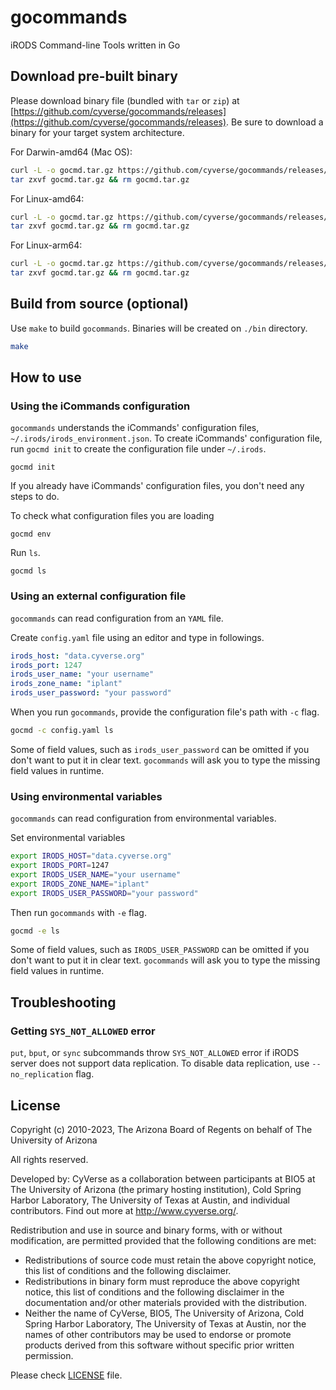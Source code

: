 # gocommands
iRODS Command-line Tools written in Go


## Download pre-built binary
Please download binary file (bundled with `tar` or `zip`) at [https://github.com/cyverse/gocommands/releases](https://github.com/cyverse/gocommands/releases).
Be sure to download a binary for your target system architecture.

For Darwin-amd64 (Mac OS):
```bash
curl -L -o gocmd.tar.gz https://github.com/cyverse/gocommands/releases/download/v0.4.5/gocmd-v0.4.5-darwin-amd64.tar.gz && \
tar zxvf gocmd.tar.gz && rm gocmd.tar.gz
```

For Linux-amd64:
```bash
curl -L -o gocmd.tar.gz https://github.com/cyverse/gocommands/releases/download/v0.4.5/gocmd-v0.4.5-linux-amd64.tar.gz && \
tar zxvf gocmd.tar.gz && rm gocmd.tar.gz
```

For Linux-arm64:
```bash
curl -L -o gocmd.tar.gz https://github.com/cyverse/gocommands/releases/download/v0.4.5/gocmd-v0.4.5-linux-arm64.tar.gz && \
tar zxvf gocmd.tar.gz && rm gocmd.tar.gz
```


## Build from source (optional)
Use `make` to build `gocommands`. Binaries will be created on `./bin` directory.

```bash
make
```

## How to use

### Using the iCommands configuration
`gocommands` understands the iCommands' configuration files, `~/.irods/irods_environment.json`.
To create iCommands' configuration file, run `gocmd init` to create the configuration file under `~/.irods`.

```
gocmd init
```

If you already have iCommands' configuration files, you don't need any steps to do.

To check what configuration files you are loading
```
gocmd env
```

Run `ls`.
```
gocmd ls
```


### Using an external configuration file 
`gocommands` can read configuration from an `YAML` file.

Create `config.yaml` file using an editor and type in followings.
```yaml
irods_host: "data.cyverse.org"
irods_port: 1247
irods_user_name: "your username"
irods_zone_name: "iplant"
irods_user_password: "your password"
```

When you run `gocommands`, provide the configuration file's path with `-c` flag.
```bash
gocmd -c config.yaml ls
```

Some of field values, such as `irods_user_password` can be omitted if you don't want to put it in clear text. `gocommands` will ask you to type the missing field values in runtime.

### Using environmental variables 
`gocommands` can read configuration from environmental variables.

Set environmental variables
```bash
export IRODS_HOST="data.cyverse.org"
export IRODS_PORT=1247
export IRODS_USER_NAME="your username"
export IRODS_ZONE_NAME="iplant"
export IRODS_USER_PASSWORD="your password"
```

Then run `gocommands` with `-e` flag.
```bash
gocmd -e ls
```

Some of field values, such as `IRODS_USER_PASSWORD` can be omitted if you don't want to put it in clear text. `gocommands` will ask you to type the missing field values in runtime.

## Troubleshooting

### Getting `SYS_NOT_ALLOWED` error

`put`, `bput`, or `sync` subcommands throw `SYS_NOT_ALLOWED` error if iRODS server does not support data replication. To disable data replication, use `--no_replication` flag.


## License

Copyright (c) 2010-2023, The Arizona Board of Regents on behalf of The University of Arizona

All rights reserved.

Developed by: CyVerse as a collaboration between participants at BIO5 at The University of Arizona (the primary hosting institution), Cold Spring Harbor Laboratory, The University of Texas at Austin, and individual contributors. Find out more at http://www.cyverse.org/.

Redistribution and use in source and binary forms, with or without modification, are permitted provided that the following conditions are met:

 * Redistributions of source code must retain the above copyright notice, this list of conditions and the following disclaimer.
 * Redistributions in binary form must reproduce the above copyright notice, this list of conditions and the following disclaimer in the documentation and/or other materials provided with the distribution.
 * Neither the name of CyVerse, BIO5, The University of Arizona, Cold Spring Harbor Laboratory, The University of Texas at Austin, nor the names of other contributors may be used to endorse or promote products derived from this software without specific prior written permission.


Please check [LICENSE](https://github.com/cyverse/gocommands/tree/master/LICENSE) file.